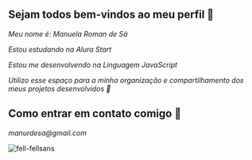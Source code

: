 ## Sejam todos bem-vindos ao meu perfil 🥰

_Meu nome é: Manuela Roman de Sá_

_Estou estudando na Alura Start_

_Estou me desenvolvendo na Linguagem JavaScript_ 

_Utilizo esse espaço para a minha organização e compartilhamento dos meus projetos desenvolvidos 🫶_


## Como entrar em contato comigo 🧐

_manurdesa@gmail.com_

![fell-fellsans](https://github.com/user-attachments/assets/8dabf903-e82a-4084-8e6a-78ea6b607e43)
